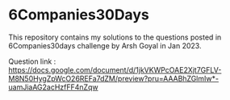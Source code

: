 # 6Companies30Days

This repository contains my solutions to the questions posted in 6Companies30days challenge by Arsh Goyal in Jan 2023.

Question link : https://docs.google.com/document/d/1jkVKWPcOAE2Xjt7GFLV-M8N50HygZpWcO26REFa7dZM/preview?pru=AAABhZGlmIw*-uamJiaAG2acHzfFF4nZqw
